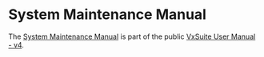 # System Maintenance Manual

The [System Maintenance Manual](https://docs.voting.works/vxsuite-user-manual-v4/system-maintenance/maintenance-overview) is part of the public [VxSuite User Manual - v4](https://app.gitbook.com/o/-MG9xpTX0GFiCyXHEhNe/s/JtZutzGTdCzsGITrdiph/ "mention").&#x20;
